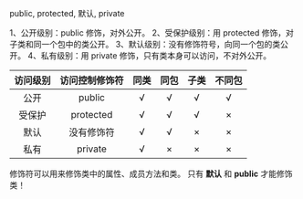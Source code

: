 
public, protected, 默认, private

1、公开级别：public 修饰，对外公开。
2、受保护级别：用 protected 修饰，对子类和同一个包中的类公开。
3、默认级别：没有修饰符号，向同一个包的类公开。
4、私有级别：用 private 修饰，只有类本身可以访问，不对外公开。


| 访问级别 |  访问控制修饰符  | 同类  | 同包  | 子类  | 不同包 |
| :--: | :-------: | :-: | :-: | :-: | :-: |
|  公开  |  public   |  √  |  √  |  √  |  √  |
| 受保护  | protected |  √  |  √  |  √  |  ×  |
|  默认  |   没有修饰符   |  √  |  √  |  ×  |  ×  |
|  私有  |  private  |  √  |  ×  |  ×  |  ×  |
修饰符可以用来修饰类中的属性、成员方法和类。
只有 **默认** 和 **public** 才能修饰类！